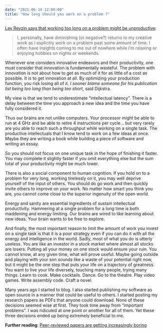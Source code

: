 ```yaml
---
date: "2021-06-14 12:00:00"
title: "How long should you work on a problem ?"
---
```




[Lev Reyzin says that working too long on a problem might be unproductive](https://twitter.com/lreyzin/status/1404496460809441280):

> I, personally, have diminishing (or negative?) returns to my creative work as I explicitly work on a problem past some amount of time. I often have insights coming to me out of nowhere while I&rsquo;m relaxing or enjoying hobbies on nights or weekends.


Whenever one considers innovative endeavors and their productivity, one must consider that innovation is fundamentally wasteful. The problem with innovation is not about how to get as much of it for as little of a cost as possible. It is to get innovation at all. By optimizing your production function, you risk losing all of it. <em>I sooner blame someone for his publication list being too long than being too short</em>, said Dijkstra.

My view is that we tend to underestimate &ldquo;intellectual latency&rdquo;. There is a delay between the time you approach a new idea and the time you have fully considered it.

Thus our brains are not unlike computers. Your processor might be able to run at 4 GHz and be able to retire 4 instructions per cycle&hellip; but very rarely are you able to reach such a throughput while working on a single task. The productive intellectuals that I know tend to work on a few ideas at once. Maybe they are writing a book while building a piece of software and writing an essay.

So you should not focus on one unique task in the hope of finishing it faster. You may complete it slightly faster if you omit everything else but the sum total of your productivity might be much lower.

There is also a social component to human cognition. If you hold on to a problem for very long, working tirelessly on it, you may well deprive yourself of the input of others. You should do go work and then quickly invite others to improve on your work. No matter how smart you think you are, you cannot come close to the superior ingenuity of the open world.

Energy and sanity are essential ingredients of sustain intellectual productivity. Hammering at a single problem for a long time is both maddening and energy limiting. Our brains are wired to like learning about new ideas. Your brain wants to be free to explore.

And finally, the most important reason to limit the amount of work you invest on a single task is that it is a poor strategy even if you can do it with all the energy and intelligence in the world. Sadly, most of what you do is utterly useless. You are like an investor in a stock market where almost all stocks are losers. Putting all your money on one stock would ensure your ruin. You cannot know, at any given time, what will prove useful. Maybe going outside and playing with your son sounds like a waste of your potential right now, but it might be the one step that puts your life on a trajectory of greatness. You want to live your life diversely, touching many people, trying many things. Learn to cook. Make cocktails. Dance. Go to the theatre. Play video games. Write assembly code. Craft a novel.

Many years ago I started to blog. I also started publishing my software as open source in a manner that could be useful to others. I started posting my research papers as PDFs that anyone could download. None of these decisions seemed wise at first. They took time away from &ldquo;important problems&rdquo;. I was ridiculed at one point or another for all of them. Yet these three decisions ended up being extremely beneficial to me.

__Further reading__: [Peer-reviewed papers are getting increasingly boring](/lemire/blog/2021/01/01/peer-reviewed-papers-are-getting-increasingly-boring/)


